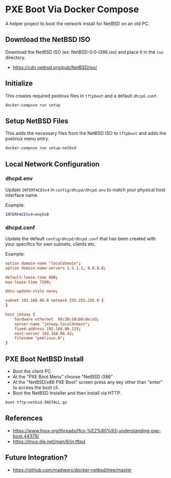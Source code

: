 # PXE Boot Via Docker Compose

A helper project to boot the network install for NetBSD on an old PC.

## Download the NetBSD ISO
Download the NetBSD ISO (ex: NetBSD-0.0-i386.iso) and place it in the `iso` directory.
- https://cdn.netbsd.org/pub/NetBSD/iso/

## Initialize
This creates required pxelinux files in `tftpboot` and a default `dhcpd.conf`.
```bash
docker-compose run setup
```

## Setup NetBSD Files
This adds the necessary files from the NetBSD ISO to `tftpboot` and adds the pxelinux menu entry.
```bash
docker-compose run setup-netbsd
```

## Local Network Configuration

### dhcpd.env
Update `INTERFACESv4` in `config/dhcpd/dhcpd.env` to match your physical host interface name.

Example:
```bash
INTERFACESv4=enp5s0
```

### dhcpd.conf
Update the default `config/dhcpd/dhcpd.conf` that has been created with your specifics for own subnets, clients etc.

Example:
```conf
option domain-name "localdomain";
option domain-name-servers 1.1.1.1, 8.8.8.8;

default-lease-time 600;
max-lease-time 7200;

ddns-update-style none;

subnet 192.168.86.0 netmask 255.255.255.0 {
}

host jetway {
    hardware ethernet  00:30:18:b0:0e:a3;
    server-name "jetway.localdomain";
    fixed-address 192.168.86.123;
    next-server 192.168.86.42;
    filename "pxelinux.0";
}
``` 

## PXE Boot NetBSD Install
- Boot the client PC
- At the "PXE Boot Menu" choose "NetBSD i386"
- At the "NetBSD/x86 PXE Boot" screen press any key other than "enter" to access the boot cli.
- Boot the NetBSD Installer and then install via HTTP.
```bash
boot tftp:netbsd-INSTALL.gz
```

## References
- https://www.linux.org/threads/lfcs-%E2%80%93-understanding-pxe-boot.44379/
- https://linux.die.net/man/8/in.tftpd

## Future Integration?
- https://github.com/madworx/docker-netbsd/tree/master
